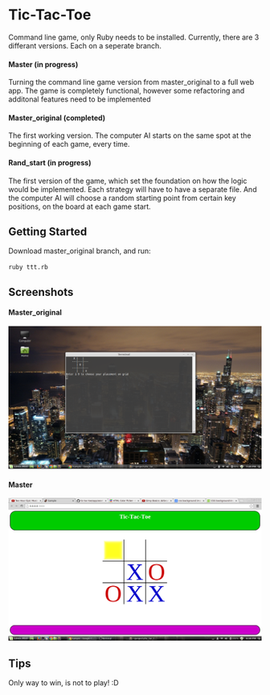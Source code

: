 # Tic-Tac-Toe

Command line game, only Ruby needs to be installed. Currently, there are 3 differant versions. Each on a seperate branch.

#### Master (in progress)

Turning the command line game version from master_original to a full web app. The game is completely functional, however some refactoring and additonal features need to be implemented

#### Master_original (completed)

The first working version. The computer AI starts on the same spot at the beginning of each game, every time.

#### Rand_start (in progress)

The first version of the game, which set the foundation on how the logic would be implemented. Each strategy will have to have a separate file. And the computer AI will choose a random starting point from certain key positions, on the board at each game start.

## Getting Started

Download master_original branch, and run:

`ruby ttt.rb`

## Screenshots

#### Master_original

![command line version](https://raw.githubusercontent.com/Carpk/tic-tac-toe/master/app/assets/images/Screenshot%20from%202014-04-18%2019:49:07.png)

#### Master

![colorful app version](https://raw.githubusercontent.com/Carpk/tic-tac-toe/master/app/assets/images/Screenshot%20from%202014-04-20%2018:38:09.png)

## Tips

Only way to win, is not to play! :D
